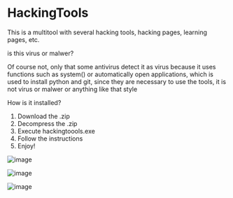# HackingTools
This is a multitool with several hacking tools, hacking pages, learning pages, etc.


is this virus or malwer?

Of course not, only that some antivirus detect it as virus because it uses functions such as system() or automatically open applications, which is used to install python and git, since they are necessary to use the tools, it is not virus or malwer or anything like that style

How is it installed?

1. Download the .zip
2. Decompress the .zip
3. Execute hackingtoools.exe
4. Follow the instructions
5. Enjoy!


![image](https://github.com/user-attachments/assets/1b33f0fb-328f-4d4f-ad81-260e12071406)



![image](https://github.com/user-attachments/assets/3856cafc-dfaa-45cc-a7c5-58af8ec8b5c4)


![image](https://github.com/user-attachments/assets/ffc28972-7f2c-422f-a4ac-2020810e9d9c)


